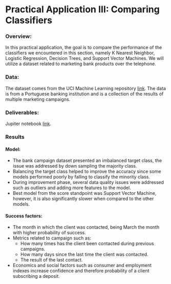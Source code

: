 
# Practical Application III: Comparing Classifiers

### Overview:
In this practical application, the goal is to compare the performance of the classifiers we encountered in this section, namely K Nearest Neighbor, Logistic Regression, Decision Trees, and Support Vector Machines.  We will utilize a dataset related to marketing bank products over the telephone.

### Data:
The dataset comes from the UCI Machine Learning repository [link](https://archive.ics.uci.edu/ml/datasets/bank+marketing). The data is from a Portuguese banking institution and is a collection of the results of multiple marketing campaigns.

### Deliverables:
Jupiter notebook [link](https://github.com/ivan-troy-2001/Comparing-Classifiers/blob/main/prompt_III.ipynb).

### Results

#### Model:
+ The bank campaign dataset presented an imbalanced target class, the issue was addressed by down sampling the majority class.
+ Balancing the target class helped to improve the accuracy since some models performed poorly by falling to classify the minority class.
+ During improvement phase, several data quality issues were addressed such as outliers and adding more features to the model.
+ Best model from the score standpoint was Support Vector Machine, however, it is also significantly slower when compared to the other models.

#### Success factors:
+ The month in which the client was contacted, being March the month with higher probability of success.
+ Metrics related to campaign such as:
  * How many times has the client been contacted during previous campaigns.
  * How many days since the last time the client was contacted.
  * The result of the last contact.
+ Economics and social factors such as consumer and employment indexes increase confidence and therefore probability of a client subscribing a deposit.
